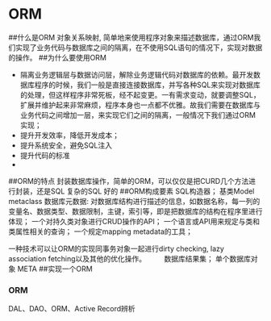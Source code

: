 # ORM

##什么是ORM
对象关系映射, 简单地来使用程序对象来描述数据库，通过ORM我们实现了业务代码与数据库之间的隔离，在不使用SQL语句的情况下，实现对数据的操作。
##为什么要使用ORM
* 隔离业务逻辑层与数据访问层，解除业务逻辑代码对数据库的依赖。最开发数据库程序的时候，我们一般是直接连接数据库，并写各种SQL来实现对数据库的处理，但这样程序非常死板，经不起变更。一有需求变动，就要调整SQL，扩展并维护起来非常麻烦，程序本身也一点都不优雅。故我们需要在数据库与业务代码之间增加一层，来实现它们之间的隔离，一般情况下我们通过ORM实现；
* 提升开发效率，降低开发成本；
* 提升系统安全，避免SQL注入
* 提升代码的标准
* 

##ORM的特点
封装数据库操作，简单的ORM，可以仅仅是把CURD几个方法进行封装，还是SQL
复杂的SQL
好的
##ORM构成要素
SQL构造器；
基类Model
metaclass
数据库元数据: 对数据库结构进行描述的信息，如数据名称，每一列的变量名、数据类型、数据限制，主键，索引等，即是把数据库的结构在程序里进行体现；
一个对持久类对象进行CRUD操作的API；
一个语言或API用来规定与类和类属性相关的查询；
一个规定mapping metadata的工具；

一种技术可以让ORM的实现同事务对象一起进行dirty checking, lazy association fetching以及其他的优化操作。
　　
数据库结果集；
单个数据库对象
META
##实现一个ORM


### ORM


DAL、DAO、ORM、Active Record辨析


